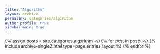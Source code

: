 ```yaml
---
title: "Algorithm"
layout: archive
permalink: categories/algorithm
author_profile: true
sidebar_main: true
---
```

{% assign posts = site.categories.algorithm %}
{% for post in posts %} {% include archive-single2.html type=page.entries_layout %} {% endfor %}